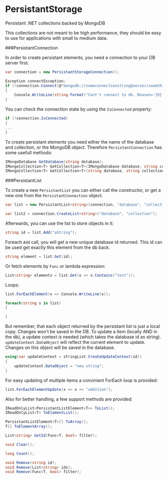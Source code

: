 # PersistantStorage
Persistant .NET collections backed by MongoDB

This collections are not meant to be high performance, they should be easy to use for applications with small to medium data.

###PersistantConnection

In order to create persistant elements, you need a connection to your DB server first.

```csharp
var connection = new PersistantStorageConnection();

Exception connectException;
if (!connection.Connect(@"mongodb://someconnectionstring@server/soemthingelse", out connectException))
{
    Console.WriteLine(string.Format("Cant't connect to db. Reason='{0}'", connectException.Message));
}
```
You can check the connection state by using the ```IsConnected``` property:

```csharp
if (!connection.IsConnected)
{
...
}
```

To create persistant elements you need either the name of the database and collection, or the MongoDB object. Therefore ```PersistantConnection``` has some usefull methods:
```csharp
IMongoDatabase GetDatabase(string database);
IMongoCollection<T> GetCollection<T>(IMongoDatabase database, string collection);
IMongoCollection<T> GetCollection<T>(string database, string collection);
```

###PersistantList

To create a new ```PersistantList``` you can either call the constructor, or get a new one from the ```PersistantConnection``` object.

```csharp
var list = new PersistantList<string>(connection, "database", "collection");

var list2 = connection.CreateList<string>("database", "collection");
```

Afterwards, you can use the list to store objects in it:

```csharp
string id = list.Add("aString");
```
Foreach ```Add``` call, you will get a new unique database id returned. This id can be used get exactly this element from the db back.

```csharp
string element = list.Get(id);
```
Or fetch elements by ```Func``` or lambda expression:
```csharp
List<string> elements = list.Get(x => x.Contains("test"));
```
Loops:
```csharp
list.ForEachElement(x => Console.WriteLine(x));

foreach(string s in list)
{

}
```

But remember, that each object returned by the persistant list is just a local copy. Changes won't be saved in the DB.
To update a item (locally AND in the db), a update context is needed (which takes the database id as string).
```updateContext.DataObject``` will reflect the current element to update. Changes on this object will be saved in the database.

```csharp
using(var updateContext = stringList.CreateUpdateContext(id))
{
    updateContext.DataObject = "new string";
}
```

For easy updating of multiple items a convinient ForEach loop is provided:

```csharp
list.ForEachElementUpdate(x => x += "addition");
```

Also for better handling, a few support methods are provided:

```csharp
IReadOnlyList<PersistantListElement<T>> ToList();
IReadOnlyList<T> ToElementList();

PersistantListElement<T>[] ToArray();
T[] ToElementArray();

List<string> GetId(Func<T, bool> filter);

void Clear();

long Count();

void Remove(string id);
void Remove(List<string> ids);
void Remove(Func<T, bool> filter);
```
